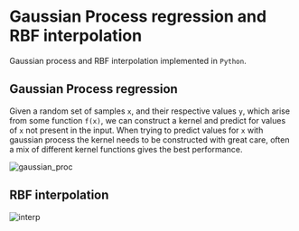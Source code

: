# Gaussian Process regression and RBF interpolation

Gaussian process and RBF interpolation implemented in `Python`.

## Gaussian Process regression

Given a random set of samples `x`, and their respective values `y`, which arise from some function `f(x)`, we can construct a kernel and predict for values of `x` not present in the input. When trying to predict values for `x` with gaussian process the kernel needs to be constructed with great care, often a mix of different kernel functions gives the best performance.

![gaussian_proc](https://user-images.githubusercontent.com/50104866/168268451-7ada21a5-d947-4062-a1d1-148111e6e625.png)


## RBF interpolation

![interp](https://user-images.githubusercontent.com/50104866/168268460-01549a0a-a511-4134-91bc-c199546efb39.png)
